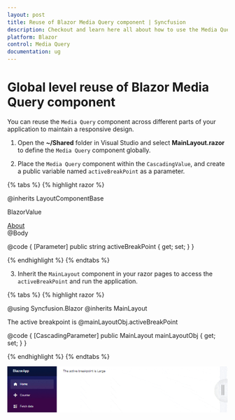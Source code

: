 ```yaml
---
layout: post
title: Reuse of Blazor Media Query component | Syncfusion
description: Checkout and learn here all about how to use the Media Query component at the global level reuse on all pages and much more.
platform: Blazor
control: Media Query
documentation: ug
---
```


# Global level reuse of Blazor Media Query component

You can reuse the `Media Query` component across different parts of your application to maintain a responsive design.

1. Open the **~/Shared** folder in Visual Studio and select **MainLayout.razor** to define the `Media Query` component globally.

2. Place the `Media Query` component within the `CascadingValue`, and create a public variable named `activeBreakPoint` as a parameter.

{% tabs %}
{% highlight razor %}

@inherits LayoutComponentBase

<PageTitle>BlazorValue</PageTitle>

<div class="page">
    <div class="sidebar">
        <NavMenu />
    </div>
    <main>
        <div class="top-row px-4">
            <a href="https://docs.microsoft.com/aspnet/" target="_blank">About</a>
        </div>
        <article class="content px-4">
            <CascadingValue Value="@this">
                <SfMediaQuery @bind-ActiveBreakPoint="activeBreakPoint"></SfMediaQuery>
                @Body
            </CascadingValue>
        </article>
    </main>
</div>

@code {
    [Parameter]
    public string activeBreakPoint { get; set; }
}

{% endhighlight %}
{% endtabs %}

3. Inherit the `MainLayout` component in your razor pages to access the `activeBreakPoint` and run the application.

{% tabs %}
{% highlight razor %}

@using Syncfusion.Blazor
@inherits MainLayout

The active breakpoint is @mainLayoutObj.activeBreakPoint

@code {
    [CascadingParameter]
    public MainLayout mainLayoutObj { get; set; }
}

{% endhighlight %}
{% endtabs %}

![Reusable Blazor Media Query Component](images/blazor-media-query-reusable.gif)